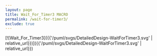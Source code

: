 ```yaml
---
layout: page
title: Wait_For_Timer3 MACRO
permalink: /wait-for-timer3/
exclude: true
---
```


[![Wait_For_Timer3]({{'/puml/svgs/DetailedDesign-WaitForTimer3.svg' | relative_url}})]({{'/puml/svgs/DetailedDesign-WaitForTimer3.svg' | relative_url}})
